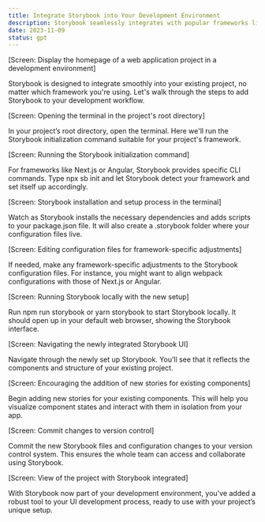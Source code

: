 ```yaml
---
title: Integrate Storybook into Your Development Environment
description: Storybook seamlessly integrates with popular frameworks like Next.js, Nuxt, Angular, SvelteKit, and more. Discover how to incorporate Storybook into your existing project, enhancing your UI development process.
date: 2023-11-09
status: gpt
---
```


[Screen: Display the homepage of a web application project in a development environment]

Storybook is designed to integrate smoothly into your existing project, no matter which framework you're using. Let's walk through the steps to add Storybook to your development workflow.

[Screen: Opening the terminal in the project's root directory]

In your project’s root directory, open the terminal. Here we'll run the Storybook initialization command suitable for your project's framework.

[Screen: Running the Storybook initialization command]

For frameworks like Next.js or Angular, Storybook provides specific CLI commands. Type npx sb init and let Storybook detect your framework and set itself up accordingly.

[Screen: Storybook installation and setup process in the terminal]

Watch as Storybook installs the necessary dependencies and adds scripts to your package.json file. It will also create a .storybook folder where your configuration files live.

[Screen: Editing configuration files for framework-specific adjustments]

If needed, make any framework-specific adjustments to the Storybook configuration files. For instance, you might want to align webpack configurations with those of Next.js or Angular.

[Screen: Running Storybook locally with the new setup]

Run npm run storybook or yarn storybook to start Storybook locally. It should open up in your default web browser, showing the Storybook interface.

[Screen: Navigating the newly integrated Storybook UI]

Navigate through the newly set up Storybook. You’ll see that it reflects the components and structure of your existing project.

[Screen: Encouraging the addition of new stories for existing components]

Begin adding new stories for your existing components. This will help you visualize component states and interact with them in isolation from your app.

[Screen: Commit changes to version control]

Commit the new Storybook files and configuration changes to your version control system. This ensures the whole team can access and collaborate using Storybook.

[Screen: View of the project with Storybook integrated]

With Storybook now part of your development environment, you've added a robust tool to your UI development process, ready to use with your project’s unique setup.
